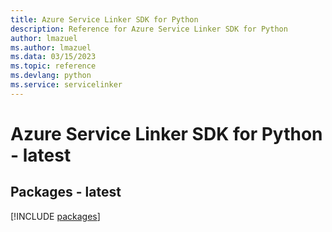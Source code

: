 ```yaml
---
title: Azure Service Linker SDK for Python
description: Reference for Azure Service Linker SDK for Python
author: lmazuel
ms.author: lmazuel
ms.data: 03/15/2023
ms.topic: reference
ms.devlang: python
ms.service: servicelinker
---
```

# Azure Service Linker SDK for Python - latest
## Packages - latest
[!INCLUDE [packages](service-linker-index.md)]